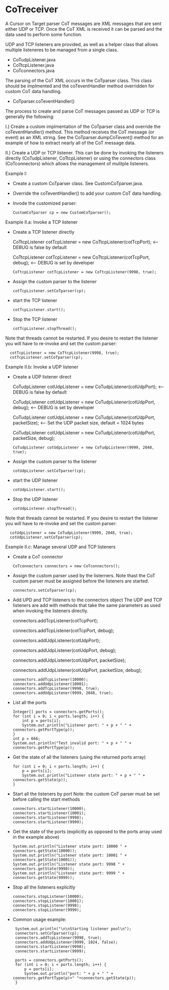 # CoTreceiver
A Cursor on Target parser
  CoT messages are XML messages that are sent either UDP or TCP. Once
  the CoT XML is received it can be parsed and the data used to perform
  some function. 
 
  UDP and TCP listeners are provided, as well as a helper class that 
  allows multiple listeneres to be managed from a single class.
  - CoTudpListener.java
  - CoTtcpListener.java
  - CoTconnectors.java
 
  The parsing of the CoT XML occurs in the CoTparser class. This class 
  should be implmented and the coTeventHandler method overridden for
  custom CoT data handling.
  - CoTparser.coTeventHandler()
 
  The process to create and parse CoT messages passed as UDP or TCP is
  generally the following:
  
  I.)  Create a custom implmentation of the CoTparser class and override
       the coTeventHandler() method. This method receives the CoT message
       (or event) as an XML string. See the CoTparser.dumpCoTevent() method
       for an example of how to extract nearly all of the CoT message data.
 
  II.) Create a UDP or TCP listener. This can be done by invoking the
       listeners directly (CoTudpListener, CoTtcpListener) or using the 
       connectors class (CoTconnectors) which allows the management of 
       mulitple listeners.

  Example I:
  - Create a custom CoTparser class. See CustomCoTparser.java.
  - Override the coTeventHandler() to add your custom CoT data handling.
  - Invode the customized parser:
  
        CustomCoTparser cp = new CustomCoTparser();
 
  Example II.a: Invoke a TCP listener
  - Create a TCP listener directly

    CoTtcpListener cotTcpListener = new CoTtcpListener(cotTcpPort); <-- DEBUG is false by default

    CoTtcpListener cotTcpListener = new CoTtcpListener(cotTcpPort, debug); <-- DEBUG is set by developer
    
        CoTtcpListener cotTcpListener = new CoTtcpListener(9998, true);
  - Assign the custom parser to the listener
  
        cotTcpListener.setCoTparser(cp);
  - start the TCP listener
  
        cotTcpListener.start();
  - Stop the TCP listener
 
        cotTcpListener.stopThread();
  Note that threads cannot be restarted. If you desire to restart the 
  listener you will have to re-invoke and set the custom parser:
  
      cotTcpListener = new CoTtcpListener(9998, true);
      cotTcpListener.setCoTparser(cp);
 
 
  Example II.b: Invoke a UDP listener
  - Create a UDP listener direct
    
    CoTudpListener cotUdpListener = new CoTudpListener(cotUdpPort); <-- DEBUG is false by default

    CoTudpListener cotUdpListener = new CoTudpListener(cotUdpPort, debug); <-- DEBUG is set by developer

    CoTudpListener cotUdpListener = new CoTudpListener(cotUdpPort, packetSize); <-- Set the UDP packet size, default = 1024 bytes
 
    CoTudpListener cotUdpListener = new CoTudpListener(cotUdpPort, packetSize, debug);
    
        CoTudpListener cotUdpListener = new CoTudpListener(9999, 2048, true);
  - Assign the custom parser to the listener
  
        cotUdpListener.setCoTparser(cp);
  - start the UDP listener
  
        cotUdpListener.start();
  - Stop the UDP listener
 
        cotUdpListener.stopThread();
  Note that threads cannot be restarted. If you desire to restart the 
  listener you will have to re-invoke and set the custom parser:
  
      cotUdpListener = new CoTudpListener(9999, 2048, true);
      cotUdpListener.setCoTparser(cp);
 
  Example II.c: Manage several UDP and TCP listeners
  - Create a CoT connector
  
        CoTconnectors connectors = new CoTconnectors();
  - Assign the custom parser used by the listerners. Note thast the CoT
    custom parser must be assigned before the listeners are started.
    
        connectors.setCoTparser(cp);
  - Add UPD and TCP listeners to the connectors object
    The UDP and TCP listeners are add with methods that take the same
    parameters as used when invoking the listeners directly.

    connectors.addTcpListener(cotTcpPort);

    connectors.addTcpListener(cotTcpPort, debug);

    connectors.addUdpListener(cotUdpPort);

    connectors.addUdpListener(cotUdpPort, debug);

    connectors.addUdpListener(cotUdpPort, packetSize);

    connectors.addUdpListener(cotUdpPort, packetSize, debug);
    
        connectors.addTcpListener(10000);
        connectors.addUdpListener(10001);
        connectors.addTcpListener(9998, true);
        connectors.addUdpListener(9999, 2048, true);
 
  - List all the ports
  
        Integer[] ports = connectors.getPorts();
        for (int i = 0; i < ports.length; i++) {
            int p = ports[i];
            System.out.println("Listener port: " + p + " " + connectors.getPortType(p));
        }
        int p = 666;
        System.out.println("Test invalid port: " + p + " " + connectors.getPortType(p));
 
  - Get the state of all the listeners (using the returned ports array)
  
        for (int i = 0; i < ports.length; i++) {
            p = ports[i];
            System.out.println("Listener state port: " + p + " " + connectors.getState(p));
        }
  - Start all the listeners by port
    Note: the custom CoT parser must be set before calling the start methods
    
        connectors.startListener(10000);
        connectors.startListener(10001);
        connectors.startListener(9998);
        connectors.startListener(9999);
 
  - Get the state of the ports (explicitly as opposed to the ports array
    used in the example above)
 
        System.out.println("Listener state port: 10000 " + connectors.getState(10000));
        System.out.println("Listener state port: 10001 " + connectors.getState(10001));
        System.out.println("Listener state port: 9998 " + connectors.getState(9998));
        System.out.println("Listener state port: 9999 " + connectors.getState(9999));
  
  - Stop all the listeners explicitly
  
        connectors.stopListener(10000);
        connectors.stopListener(10001);
        connectors.stopListener(9998);
        connectors.stopListener(9999);
 
 - Common usage example: 
 
        System.out.println("\n\nStarting listener pool\n");
        connectors.setCoTparser(cp);
        connectors.addTcpListener(9998, true);
        connectors.addUdpListener(9999, 1024, false);
        connectors.startListener(9998);
        connectors.startListener(9999);

        ports = connectors.getPorts();
        for (int i = 0; i < ports.length; i++) {
            p = ports[i];
            System.out.println("port: " + p + " " + connectors.getPortType(p)+" "+connectors.getState(p));
        }
